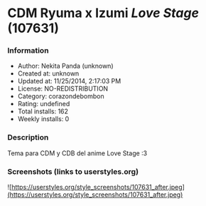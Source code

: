 # CDM Ryuma x Izumi *Love Stage* (107631)

### Information
- Author: Nekita Panda (unknown)
- Created at: unknown
- Updated at: 11/25/2014, 2:17:03 PM
- License: NO-REDISTRIBUTION
- Category: corazondebombon
- Rating: undefined
- Total installs: 162
- Weekly installs: 0


### Description
Tema para CDM y CDB del anime Love Stage :3


### Screenshots (links to userstyles.org)
![https://userstyles.org/style_screenshots/107631_after.jpeg](https://userstyles.org/style_screenshots/107631_after.jpeg)


